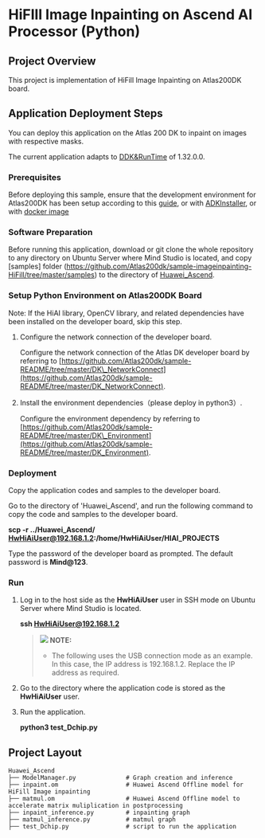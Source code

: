 # HiFIll Image Inpainting on Ascend AI Processor \(Python\)

## Project Overview
This project is implementation of HiFill Image Inpainting on Atlas200DK board.
 
## Application Deployment Steps

You can deploy this application on the Atlas 200 DK to inpaint on images with respective masks.

The current application adapts to  [DDK&RunTime](https://www.huaweicloud.com/ascend/resources/Tools)  of 1.32.0.0.

### Prerequisites

Before deploying this sample, ensure that the development environment for Atlas200DK has been setup according to this [guide](https://www.huaweicloud.com/intl/en-us/ascend/doc/Atlas200DK/1.32.0.0(beta)/en/en-us_topic_0204328954.html), or with [ADKInstaller](https://www.huaweicloud.com/intl/en-us/ascend/doc/Atlas200DK/1.32.0.0(beta)/en/en-us_topic_0238626392.html), or with [docker image](https://www.huaweicloud.com/intl/en-us/ascend/resources/Tools)

### Software Preparation

Before running this application, download or git clone the whole repository to any directory on Ubuntu Server where  Mind Studio  is located, and copy [samples] folder (https://github.com/Atlas200dk/sample-imageinpainting-HiFill/tree/master/samples) to the directory of [Huawei_Ascend](https://github.com/Atlas200dk/sample-imageinpainting-HiFill/tree/master/Huawei_Ascend).


### Setup Python Environment on Atlas200DK Board

Note: If the HiAI library, OpenCV library, and related dependencies have been installed on the developer board, skip this step.

1.  Configure the network connection of the developer board.

    Configure the network connection of the Atlas DK developer board by referring to  [https://github.com/Atlas200dk/sample-README/tree/master/DK\_NetworkConnect](https://github.com/Atlas200dk/sample-README/tree/master/DK_NetworkConnect).

2.  Install the environment dependencies（please deploy in python3）.

    Configure the environment dependency by referring to  [https://github.com/Atlas200dk/sample-README/tree/master/DK\_Environment](https://github.com/Atlas200dk/sample-README/tree/master/DK_Environment).

### Deployment

Copy the application codes and samples to the developer board.

Go to the directory of 'Huawei_Ascend', and run the following command to copy the code and samples to the developer board.

**scp -r ../Huawei_Ascend/ HwHiAiUser@192.168.1.2:/home/HwHiAiUser/HIAI\_PROJECTS**

Type the password of the developer board as prompted. The default password is **Mind@123**.

### Run

1.  Log in to the host side as the  **HwHiAiUser**  user in SSH mode on Ubuntu Server where  Mind Studio  is located.

    **ssh HwHiAiUser@192.168.1.2**

    >![](public_sys-resources/icon-note.gif) **NOTE:**   
    >-   The following uses the USB connection mode as an example. In this case, the IP address is 192.168.1.2. Replace the IP address as required.  

2.  Go to the directory where the application code is stored as the  **HwHiAiUser**  user.

3.  Run the application.

    **python3 test_Dchip.py**

## Project Layout
    Huawei_Ascend
    ├── ModelManager.py              # Graph creation and inference 
    ├── inpaint.om                   # Huawei Ascend Offline model for HiFill Image inpainting        
    ├── matmul.om                    # Huawei Ascend Offline model to accelerate matrix muliplication in postprocessing        
    ├── inpaint_inference.py         # inpainting graph
    ├── matmul_inference.py          # matmul graph
    ├── test_Dchip.py                # script to run the application
  
